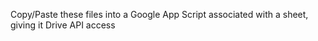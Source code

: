 Copy/Paste these files into a Google App Script associated with a sheet, giving it Drive API access
